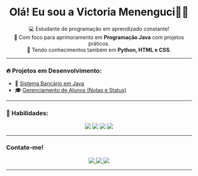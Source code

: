 
<h1 align="center">Olá! Eu sou a Victoria Menenguci👩‍💻</h1>

<p align="center">
  💻 Estudante de programação em aprendizado constante!<br>
  🚀 Com foco para aprimoramento em <strong>Programação Java</strong> com projetos práticos.<br>
  🧠 Tendo conhecimentos também em <strong>Python, HTML e CSS</strong>.
</p>

---

### 🔥 Projetos em Desenvolvimento:

- 🏦 [Sistema Bancário em Java](https://github.com/seuusuario/SistemaBancario)
- 🎓 [Gerenciamento de Alunos (Notas e Status)](https://github.com/seuusuario/AlunoJava.App)

---

### 🚀 Habilidades:

<p align="center">
  <img src="https://img.shields.io/badge/Java-%23ED8B00.svg?style=for-the-badge&logo=java&logoColor=white"/>
  <img src="https://img.shields.io/badge/Python-3670A0?style=for-the-badge&logo=python&logoColor=ffdd54"/>
  <img src="https://img.shields.io/badge/HTML5-e34c26?style=for-the-badge&logo=html5&logoColor=white"/>
  <img src="https://img.shields.io/badge/CSS3-264de4?style=for-the-badge&logo=css3&logoColor=white"/>
</p>

---

### Contate-me!

<p align="center">
  <a href="mailto:menengucivictoria@gmail.com">
    <img src="https://img.shields.io/badge/Gmail-D14836?style=for-the-badge&logo=gmail&logoColor=white"/>
  </a>
  <a href="https://www.linkedin.com/in/victoria-menenguci-493090195">
    <img src="https://img.shields.io/badge/LinkedIn-0A66C2?style=for-the-badge&logo=linkedin&logoColor=white"/>
  </a>
  <a href="https://www.instagram.com/almdvctrx">
    <img src="https://img.shields.io/badge/Instagram-E4405F?style=for-the-badge&logo=instagram&logoColor=white"/>
  </a>
</p>

---

